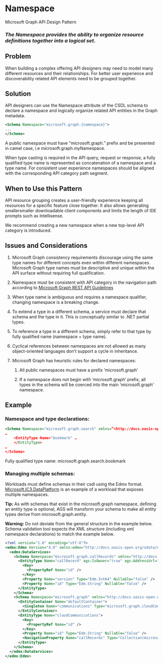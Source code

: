 # Namespace

Microsoft Graph API Design Pattern

### *The Namespace provides the ability to organize resource definitions together into a logical set.*

## Problem

When building a complex offering API designers may need to model many different
resources and their relationships. For better user experience and
discoverability related API elements need to be grouped together.  


## Solution

API designers can use the Namespace attribute of the CSDL schema to declare a
namespace and logically organize related API entities in the Graph metadata.

~~~~~~~~~~~~~~~~~~~~~~~~~~~~~~~~~~~~~~~~~~~~~~~~~~~~~~~~~~~~~~~~~~~~~~~~~~~~ XML
<Schema Namespace="microsoft.graph.{namespace}">
...
</Schema>
~~~~~~~~~~~~~~~~~~~~~~~~~~~~~~~~~~~~~~~~~~~~~~~~~~~~~~~~~~~~~~~~~~~~~~~~~~~~~~~~

A public namespace must have "microsoft.graph.” prefix and be presented in camel
case, i.e microsoft.graph.myNamespace.

When type casting is required in the API query, request or response, a fully
qualified type name is represented as concatenation of a namespace and a type
name. For consistent user experience namespaces should be aligned with the corresponding API category path segment.


## When to Use this Pattern

API resource grouping creates a user-friendly experience keeping all resources
for a specific feature close together. It also allows generating smallersmaller downloadable client components 
and limits the length of IDE prompts such as Intellisense.

We recommend creating a new namespace when a new top-level API category is
introduced.

## Issues and Considerations

1.  Microsoft Graph consistency requirements discourage using the same type
    names for different concepts even within different namespaces. Microsoft
    Graph type names must be descriptive and unique within the API
    surface without requiring  full qualification.

2.  Namespace must be consistent with API category in the navigation path according to [Microsoft Graph REST API Guidelines](https://github.com/microsoft/api-guidelines/blob/vNext/graph/GuidelinesGraph.md#uniform-resource-locators-urls)

3.  When type name is ambiguous and requires a namespace qualifier, changing
    namespace is a breaking change.

4.  To extend a type in a different schema, a service must declare that schema
    and the type in it. This is conceptually similar to .NET partial types.

5.  To reference a type in a different schema, simply refer to that type by
    fully qualified name (namespace + type name).

6.  Cyclical references between namespaces are not allowed as many
    object-oriented languages don’t support a cycle in inheritance.

7.  Microsoft Graph has heuristic rules for declared namespaces:

    1.  All public namespaces must have a prefix ‘microsoft.graph’

    2.  If a namespace does not begin with ‘microsoft.graph’ prefix, all types
        in the schema will be coerced into the main ‘microsoft.graph’ namespace.

## Example

### Namespace and type declarations:

~~~~~~~~~~~~~~~~~~~~~~~~~~~~~~~~~~~~~~~~~~~~~~~~~~~~~~~~~~~~~~~~~~~~~~~~~~~~ XML
<Schema Namespace="microsoft.graph.search" xmlns=”<http://docs.oasis-open.org/odata/ns/edm>”\>
…
    <EntityType Name="bookmark" …
    </EntityType>
…
</Schema>
~~~~~~~~~~~~~~~~~~~~~~~~~~~~~~~~~~~~~~~~~~~~~~~~~~~~~~~~~~~~~~~~~~~~~~~~~~~~~~~~

Fully qualified type name: microsoft.graph.search.bookmark

### Managing multiple schemas:

Workloads must define schemas in their csdl using the Edmx format.
[Microsoft.IC3.DataPlatform](https://dev.azure.com/msazure/One/_git/AD-AggregatorService-Workloads?path=%2FWorkloads%2FMicrosoft.IC3.DataPlatform%2Foverride%2Fschema-Prod-beta.csdl)
is an example of a workload that exposes multiple namespaces.

**Tip:** As with schemas that exist in the microsoft.graph namespace, defining an
entity type is optional, AGS will transform your schema to make all entity types
derive from microsoft.graph.entity.

**Warning:** Do not deviate from the general structure in the example below.
Schema validation tool expects the XML structure (including xml namespace
declarations) to match the example below. 
```XML
<?xml version="1.0" encoding="utf-8"?>
<edmx:Edmx Version="4.0" xmlns:edmx="http://docs.oasis-open.org/odata/ns/edmx" xmlns:ags="http://aggregator.microsoft.com/internal" xmlns:odata="http://schemas.microsoft.com/oDataCapabilities">
  <edmx:DataServices>
    <Schema Namespace="microsoft.graph.callRecords" xmlns="http://docs.oasis-open.org/odata/ns/edm" xmlns:ags="http://aggregator.microsoft.com/internal" xmlns:odata="http://schemas.microsoft.com/oDataCapabilities">
      <EntityType Name="callRecord" ags:IsOwner="true" ags:AddressUrl="https://plat.teams.microsoft.com">
        <Key>
          <PropertyRef Name="id" />
        </Key>
        <Property Name="version" Type="Edm.Int64" Nullable="false" />
        <Property Name="id" Type="Edm.String" Nullable="false" />
      </EntityType>
    </Schema>
    <Schema Namespace="microsoft.graph" xmlns="http://docs.oasis-open.org/odata/ns/edm">
      <EntityContainer Name="defaultContainer">
        <Singleton Name="communications" Type="microsoft.graph.cloudCommunications" />
      </EntityContainer>
      <EntityType Name="cloudCommunications">
        <Key>
          <PropertyRef Name="id" />
        </Key>
        <Property Name="id" Type="Edm.String" Nullable="false" />
        <NavigationProperty Name="callRecords" Type="Collection(microsoft.graph.callRecords.callRecord)" ContainsTarget="true" />
      </EntityType>
    </Schema>
  </edmx:DataServices>
</edmx:Edmx>
```
